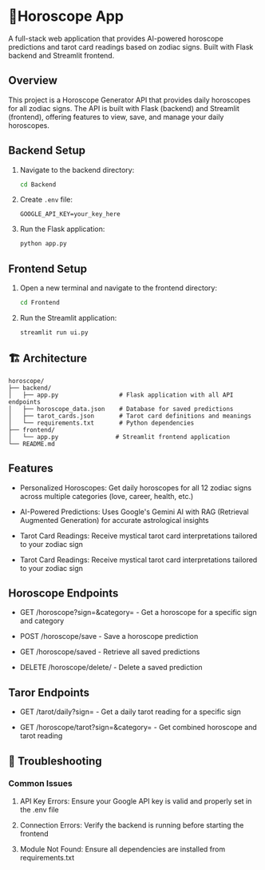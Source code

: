 # 🔮Horoscope App

A full-stack web application that provides AI-powered horoscope predictions and tarot card readings based on zodiac signs. Built with Flask backend and Streamlit frontend.

## Overview
This project is a Horoscope Generator API that provides daily horoscopes for all zodiac signs. The API is built with Flask (backend) and Streamlit (frontend), offering features to view, save, and manage your daily horoscopes.

## Backend Setup
1. Navigate to the backend directory:
   ```bash
   cd Backend 
   ```

2. Create `.env` file:
   ```env
   GOOGLE_API_KEY=your_key_here
   ```
3. Run the Flask application:
   ```bash
   python app.py
   ```
   
## Frontend Setup
1. Open a new terminal and navigate to the frontend directory:
   ```bash
   cd Frontend
   ```
2. Run the Streamlit application:
   ```bash
   streamlit run ui.py
   ```

## 🏗️ Architecture
```
horoscope/
├── backend/
│   ├── app.py                 # Flask application with all API endpoints
│   ├── horoscope_data.json    # Database for saved predictions
│   ├── tarot_cards.json       # Tarot card definitions and meanings
│   └── requirements.txt       # Python dependencies
├── frontend/
│   └── app.py                # Streamlit frontend application
└── README.md
```

## Features
* Personalized Horoscopes: Get daily horoscopes for all 12 zodiac signs across multiple categories (love, career, health, etc.)

* AI-Powered Predictions: Uses Google's Gemini AI with RAG (Retrieval Augmented Generation) for accurate astrological insights

* Tarot Card Readings: Receive mystical tarot card interpretations tailored to your zodiac sign

* Tarot Card Readings: Receive mystical tarot card interpretations tailored to your zodiac sign

## Horoscope Endpoints
* GET /horoscope?sign=<sign>&category=<category> - Get a horoscope for a specific sign and category

* POST /horoscope/save - Save a horoscope prediction

* GET /horoscope/saved - Retrieve all saved predictions

* DELETE /horoscope/delete/<id> - Delete a saved prediction

## Taror Endpoints
* GET /tarot/daily?sign=<sign> - Get a daily tarot reading for a specific sign

* GET /horoscope/tarot?sign=<sign>&category=<category> - Get combined horoscope and tarot reading

## 🐛 Troubleshooting
### Common Issues
1. API Key Errors: Ensure your Google API key is valid and properly set in the .env file

2. Connection Errors: Verify the backend is running before starting the frontend

3. Module Not Found: Ensure all dependencies are installed from requirements.txt

